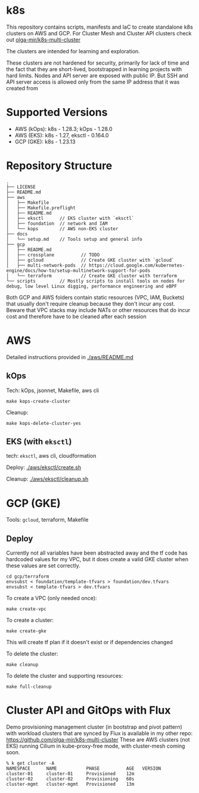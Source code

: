 # k8s

This repository contains scripts, manifests and IaC to create standalone k8s clusters on AWS and GCP. For Cluster Mesh and Cluster API clusters check out [olga-mir/k8s-multi-cluster](https://github.com/olga-mir/k8s-multi-cluster)

The clusters are intended for learning and exploration.

These clusters are not hardened for security, primarily for lack of time and the fact that they are short-lived, bootstrapped in learning projects with hard limits. Nodes and API server are exposed with public IP. But SSH and API server access is allowed only from the same IP address that it was created from

# Supported Versions

* AWS (kOps): k8s - 1.28.3; kOps - 1.28.0
* AWS (EKS): k8s - 1.27, eksctl - 0.164.0
* GCP (GKE): k8s - 1.23.13

# Repository Structure

```
.
├── LICENSE
├── README.md
├── aws
│   ├── Makefile
│   ├── Makefile.preflight
│   ├── README.md
│   ├── eksctl      // EKS cluster with `eksctl`
│   ├── foundation  // network and IAM
│   └── kops        // AWS non-EKS cluster
├── docs
│   └── setup.md    // Tools setup and general info
├── gcp
│   ├── README.md
│   ├── crossplane          // TODO
│   ├── gcloud              // Create GKE cluster with `gcloud`
│   ├── multi-network-pods  // https://cloud.google.com/kubernetes-engine/docs/how-to/setup-multinetwork-support-for-pods
│   └── terraform           // Create GKE cluster with terraform
└── scripts         // Mostly scripts to install tools on nodes for debug, low level Linux digging, performance engineering and eBPF
```

Both GCP and AWS folders contain static resources (VPC, IAM, Buckets) that usually don't require cleanup because they don't incur any cost.
Beware that VPC stacks may include NATs or other resources that do incur cost and therefore have to be cleaned after each session

# AWS

Detailed instructions provided in [./aws/README.md](./aws/README.md)

## kOps

Tech: kOps, jsonnet, Makefile, aws cli

```
make kops-create-cluster
```

Cleanup:
```
make kops-delete-cluster-yes
```

## EKS (with `eksctl`)

tech: `eksctl`, aws cli, cloudformation

Deploy: [./aws/eksctl/create.sh](./aws/eksctl/create.sh)

Cleanup: [./aws/eksctl/cleanup.sh](./aws/eksctl/cleanup.sh)


# GCP (GKE)

Tools: `gcloud`, terraform, Makefile

## Deploy

Currently not all variables have been abstracted away and the tf code has hardcoded values for my VPC, but it does create a valid GKE cluster when these values are set correctly.

```
cd gcp/terraform
envsubst < foundation/template-tfvars > foundation/dev.tfvars
envsubst < template-tfvars > dev.tfvars
```

To create a VPC (only needed once):
```
make create-vpc
```

To create a cluster:

```
make create-gke
```
This will create tf plan if it doesn't exist or if dependencies changed

To delete the cluster:
```
make cleanup
```

To delete the cluster and supporting resources:
```
make full-cleanup
```


# Cluster API and GitOps with Flux

Demo provisioning management cluster (in bootstrap and pivot pattern) with workload clusters that are synced by Flux is available in my other repo: https://github.com/olga-mir/k8s-multi-cluster
These are AWS clusters (not EKS) running Cilium in kube-proxy-free mode, with cluster-mesh coming soon.

```
% k get cluster -A
NAMESPACE      NAME           PHASE          AGE   VERSION
cluster-01     cluster-01     Provisioned    12m
cluster-02     cluster-02     Provisioning   60s
cluster-mgmt   cluster-mgmt   Provisioned    13m
```
